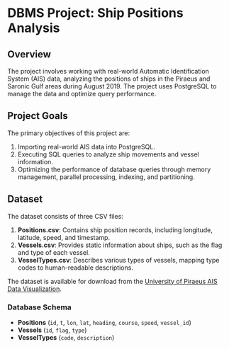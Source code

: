 # DBMS Project: Ship Positions Analysis

## Overview

The project involves working with real-world Automatic Identification System (AIS) data, analyzing the positions of ships in the Piraeus and Saronic Gulf areas during August 2019. The project uses PostgreSQL to manage the data and optimize query performance.

## Project Goals

The primary objectives of this project are:
1. Importing real-world AIS data into PostgreSQL.
2. Executing SQL queries to analyze ship movements and vessel information.
3. Optimizing the performance of database queries through memory management, parallel processing, indexing, and partitioning.

## Dataset

The dataset consists of three CSV files:
1. **Positions.csv**: Contains ship position records, including longitude, latitude, speed, and timestamp.
2. **Vessels.csv**: Provides static information about ships, such as the flag and type of each vessel.
3. **VesselTypes.csv**: Describes various types of vessels, mapping type codes to human-readable descriptions.

The dataset is available for download from the [University of Piraeus AIS Data Visualization](https://datastories.cs.unipi.gr/index.php/s/ZEM86Fe6i4FeJCj).

### Database Schema

- **Positions** (`id`, `t`, `lon`, `lat`, `heading`, `course`, `speed`, `vessel_id`)
- **Vessels** (`id`, `flag`, `type`)
- **VesselTypes** (`code`, `description`)
